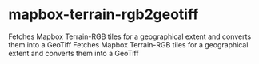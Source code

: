 # mapbox-terrain-rgb2geotiff



Fetches Mapbox Terrain-RGB tiles for a geographical extent and converts them into a GeoTiff
Fetches Mapbox Terrain-RGB tiles for a geographical extent and converts them into a GeoTiff
